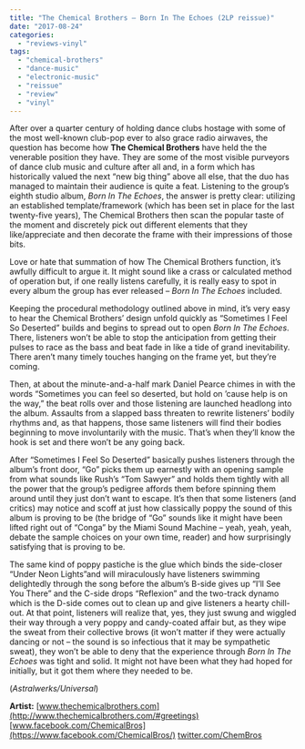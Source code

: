 ```yaml
---
title: "The Chemical Brothers – Born In The Echoes (2LP reissue)"
date: "2017-08-24"
categories: 
  - "reviews-vinyl"
tags: 
  - "chemical-brothers"
  - "dance-music"
  - "electronic-music"
  - "reissue"
  - "review"
  - "vinyl"
---
```


After over a quarter century of holding dance clubs hostage with some of the most well-known club-pop ever to also grace radio airwaves, the question has become how **The Chemical Brothers** have held the the venerable position they have. They are some of the most visible purveyors of dance club music and culture after all and, in a form which has historically valued the next “new big thing” above all else, that the duo has managed to maintain their audience is quite a feat. Listening to the group’s eighth studio album, _Born In The Echoes_, the answer is pretty clear: utilizing an established template/framework (which has been set in place for the last twenty-five years), The Chemical Brothers then scan the popular taste of the moment and discretely pick out different elements that they like/appreciate and then decorate the frame with their impressions of those bits.

Love or hate that summation of how The Chemical Brothers function, it’s awfully difficult to argue it. It might sound like a crass or calculated method of operation but, if one really listens carefully, it is really easy to spot in every album the group has ever released – _Born In The Echoes_ included.

Keeping the procedural methodology outlined above in mind, it’s very easy to hear the Chemical Brothers’ design unfold quickly as “Sometimes I Feel So Deserted” builds and begins to spread out to open _Born In The Echoes_. There, listeners won’t be able to stop the anticipation from getting their pulses to race as the bass and beat fade in like a tide of grand inevitability. There aren’t many timely touches hanging on the frame yet, but they’re coming.

Then, at about the minute-and-a-half mark Daniel Pearce chimes in with the words “Sometimes you can feel so deserted, but hold on ’cause help is on the way,” the beat rolls over and those listening are launched headlong into the album. Assaults from a slapped bass threaten to rewrite listeners’ bodily rhythms and, as that happens, those same listeners will find their bodies beginning to move involuntarily with the music. That’s when they’ll know the hook is set and there won’t be any going back.

After “Sometimes I Feel So Deserted” basically pushes listeners through the album’s front door, “Go” picks them up earnestly with an opening sample from what sounds like Rush’s “Tom Sawyer” and holds them tightly with all the power that the group’s pedigree affords them before spinning them around until they just don’t want to escape. It’s then that some listeners (and critics) may notice and scoff at just how classically poppy the sound of this album is proving to be (the bridge of “Go” sounds like it might have been lifted right out of “Conga” by the Miami Sound Machine – yeah, yeah, yeah, debate the sample choices on your own time, reader) and how surprisingly satisfying that is proving to be.

The same kind of poppy pastiche is the glue which binds the side-closer “Under Neon Lights”and will miraculously have listeners swimming delightedly through the song before the album’s B-side gives up “I’ll See You There” and the C-side drops “Reflexion” and the two-track dynamo which is the D-side comes out to clean up and give listeners a hearty chill-out. At that point, listeners will realize that, yes, they just swung and wiggled their way through a very poppy and candy-coated affair but, as they wipe the sweat from their collective brows (it won’t matter if they were actually dancing or not – the sound is so infectious that it may be sympathetic sweat), they won’t be able to deny that the experience through _Born In The Echoes_ was tight and solid. It might not have been what they had hoped for initially, but it got them where they needed to be.

(_Astralwerks/Universal_)

**Artist:** [www.thechemicalbrothers.com](http://www.thechemicalbrothers.com/#greetings) [www.facebook.com/ChemicalBros](https://www.facebook.com/ChemicalBros/) [twitter.com/ChemBros](https://twitter.com/ChemBros?ref_src=twsrc%5Egoogle%7Ctwcamp%5Eserp%7Ctwgr%5Eauthor)
